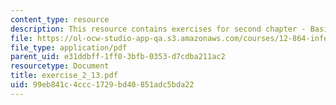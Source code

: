 ```yaml
---
content_type: resource
description: This resource contains exercises for second chapter - Basics Machinary.
file: https://ol-ocw-studio-app-qa.s3.amazonaws.com/courses/12-864-inference-from-data-and-models-spring-2005/99eb841c4ccc1729bd40851adc5bda22_exercise_2_13.pdf
file_type: application/pdf
parent_uid: e31ddbff-1ff0-3bfb-0353-d7cdba211ac2
resourcetype: Document
title: exercise_2_13.pdf
uid: 99eb841c-4ccc-1729-bd40-851adc5bda22
---
```

